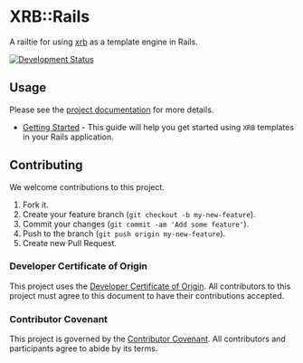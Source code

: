 # XRB::Rails

A railtie for using [xrb](https://github.com/ioquatix/xrb) as a template engine in Rails.

[![Development Status](https://github.com/socketry/xrb-rails/workflows/Test/badge.svg)](https://github.com/socketry/xrb-rails/actions?workflow=Test)

## Usage

Please see the [project documentation](https://socketry.github.io/xrb-rails/) for more details.

  - [Getting Started](https://socketry.github.io/xrb-rails/guides/getting-started/index) - This guide will help you get started using `XRB` templates in your Rails application.

## Contributing

We welcome contributions to this project.

1.  Fork it.
2.  Create your feature branch (`git checkout -b my-new-feature`).
3.  Commit your changes (`git commit -am 'Add some feature'`).
4.  Push to the branch (`git push origin my-new-feature`).
5.  Create new Pull Request.

### Developer Certificate of Origin

This project uses the [Developer Certificate of Origin](https://developercertificate.org/). All contributors to this project must agree to this document to have their contributions accepted.

### Contributor Covenant

This project is governed by the [Contributor Covenant](https://www.contributor-covenant.org/). All contributors and participants agree to abide by its terms.
